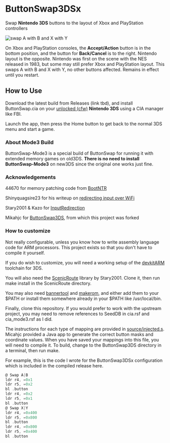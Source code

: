 # ButtonSwap3DSx

Swap **Nintendo 3DS** buttons to the layout of Xbox and PlayStation controllers

![swap A with B and X with Y](https://gitlab.com/aiden-vrenna/buttonswap3dsx/raw/master/meta/ABXY-Buttons-Red.jpg)

On Xbox and PlayStation consoles, the **Accept/Action** button is in the bottom 
position, and the button for **Back/Cancel** is to the right. Nintendo layout 
is the opposite. Nintendo was first on the scene with the NES released in 1983, but some may still prefer Xbox and PlayStation layout. 
This swaps A with B and X with Y, no other buttons affected. 
Remains in effect until you restart.

## How to Use

Download the latest build from Releases (link tbd), and install ButtonSwap.cia 
on your [unlocked (cfw)](https://3ds.hacks.guide) **Nintendo 3DS** using a CIA 
manager like FBI.

Launch the app, then press the Home button to get back to the normal 3DS menu
and start a game. 

### About Mode3 Build

ButtonSwap-Mode3 is a special build of ButtonSwap for running it with extended memory games on old3DS. **There is no need to install ButtonSwap-Mode3** on new3DS since the original one works just fine.

### Acknowledgements

44670 for memory patching code from [BootNTR](https://github.com/44670/BootNTR)

Shinyquagsire23 for his writeup on [redirecting input over
WiFi](http://douevenknow.us/post/139673444953/redirecting-3ds-input-over-wifi)

Stary2001 & Kazo for [InputRedirection](https://github.com/Stary2001/InputRedirection)

Mikahjc for [ButtonSwap3DS](https://github.com/mikahjc/ButtonSwap3DS), 
from which this project was forked

### How to customize

Not really configurable, unless you know how to write assembly language code for
ARM processors. This project exists so that you don't have to compile it
yourself.

If you do wish to customize, you will need a working setup of the [devkitARM](https://www.3dbrew.org/wiki/Setting_up_Development_Environment) toolchain for 3DS.

You will also need the [ScenicRoute](https://github.com/Stary2001/ScenicRoute) 
library by Stary2001. Clone it, then run make install in the ScenicRoute directory.

You may also need
[bannertool](https://github.com/Steveice10/bannertool/releases) and
[makerom](https://github.com/profi200/Project_CTR/releases), and either add them
to your $PATH or install them somewhere already in your $PATH like /usr/local/bin.

Finally, clone this repository. If you would prefer to work with the upstream
project, you may need to remove references to SeedDB in cia.rsf and cia_mode3.rsf as I did.

The instructions for each type of mapping are provided in [source/injected.s](../master/source/injected.s). Micahjc provided a Java app to generate the correct button masks and coordinate values. When you have saved your mappings into this file, you will need to compile it. To build, change to the ButtonSwap3DS directory in a terminal, then run make.

For example, this is the code I wrote for the ButtonSwap3DSx configuration which
is included in the compiled release here.

```asm
@ Swap A|B
ldr r4, =0x1
ldr r5, =0x2
bl .button
ldr r4, =0x2
ldr r5, =0x1
bl .button
@ Swap X|Y
ldr r4, =0x400
ldr r5, =0x800
bl .button
ldr r4, =0x800
ldr r5, =0x400
bl .button
```

